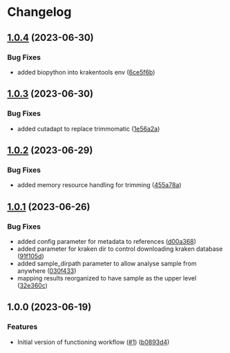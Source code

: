 # Changelog

## [1.0.4](https://github.com/xsitarcik/respiratory/compare/v1.0.3...v1.0.4) (2023-06-30)


### Bug Fixes

* added biopython into krakentools env ([6ce5f6b](https://github.com/xsitarcik/respiratory/commit/6ce5f6b60a94bee241fec2bf2c0c13ad8c48fdf3))

## [1.0.3](https://github.com/xsitarcik/respiratory/compare/v1.0.2...v1.0.3) (2023-06-30)


### Bug Fixes

* added cutadapt to replace trimmomatic ([1e56a2a](https://github.com/xsitarcik/respiratory/commit/1e56a2acc2d0726c4d86b741cb145252233814bc))

## [1.0.2](https://github.com/xsitarcik/respiratory/compare/v1.0.1...v1.0.2) (2023-06-29)


### Bug Fixes

* added memory resource handling for trimming ([455a78a](https://github.com/xsitarcik/respiratory/commit/455a78ad109939555dd67bca934ac22ffba76b06))

## [1.0.1](https://github.com/xsitarcik/respiratory/compare/v1.0.0...v1.0.1) (2023-06-26)


### Bug Fixes

* added config parameter for metadata to references ([d00a368](https://github.com/xsitarcik/respiratory/commit/d00a368c14e627deefd41a3cc78be4b32b09a2ed))
* added parameter for kraken dir to control downloading kraken database ([91f105d](https://github.com/xsitarcik/respiratory/commit/91f105d7c5faa00cc8e094d1f6bbfd237b9b2e3f))
* added sample_dirpath parameter to allow analyse sample from anywhere ([030f433](https://github.com/xsitarcik/respiratory/commit/030f433c9663a5bc3d3385116cca95ed50168015))
* mapping results reorganized to have sample as the upper level ([32e360c](https://github.com/xsitarcik/respiratory/commit/32e360ca1d65afa214ec963a7da138a5576ba55a))

## 1.0.0 (2023-06-19)


### Features

* Initial version of functioning workflow ([#1](https://github.com/xsitarcik/respiratory/issues/1)) ([b0893d4](https://github.com/xsitarcik/respiratory/commit/b0893d4b83960973015de4360dfd71fea491a909))
